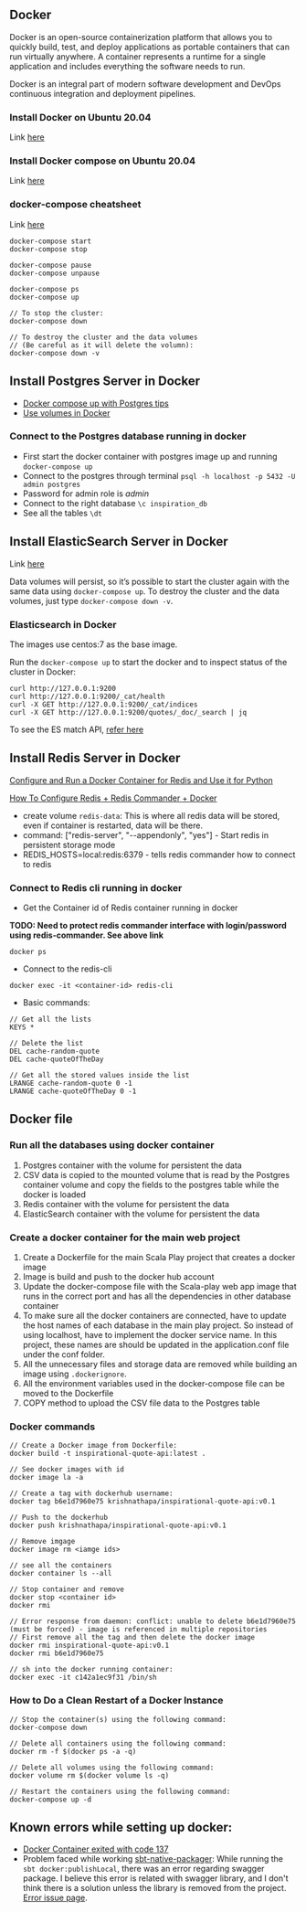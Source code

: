 ## Docker
Docker is an open-source containerization platform that allows you to quickly build, test, and deploy applications as portable containers that can run virtually anywhere. A container represents a runtime for a single application and includes everything the software needs to run.

Docker is an integral part of modern software development and DevOps continuous integration and deployment pipelines.

### Install Docker on Ubuntu 20.04
Link [here](https://linuxize.com/post/how-to-install-and-use-docker-on-ubuntu-20-04/)

### Install Docker compose on Ubuntu 20.04
Link [here](https://www.digitalocean.com/community/tutorials/how-to-install-and-use-docker-compose-on-ubuntu-20-04)

### docker-compose cheatsheet
Link [here](https://devhints.io/docker-compose)

```
docker-compose start
docker-compose stop

docker-compose pause
docker-compose unpause

docker-compose ps
docker-compose up

// To stop the cluster: 
docker-compose down

// To destroy the cluster and the data volumes
// (Be careful as it will delete the volumn):
docker-compose down -v
```

## Install Postgres Server in Docker
- [Docker compose up with Postgres tips](https://hashinteractive.com/blog/docker-compose-up-with-postgres-quick-tips/)
- [Use volumes in Docker](https://docs.docker.com/storage/volumes/)

### Connect to the Postgres database running in docker
- First start the docker container with postgres image up and running
`docker-compose up`
- Connect to the postgres through terminal
`psql -h localhost -p 5432 -U  admin postgres`
- Password for admin role is *admin*
- Connect to the right database
`\c inspiration_db`
- See all the tables 
`\dt`


## Install ElasticSearch Server in Docker
Link [here](https://www.elastic.co/guide/en/elasticsearch/reference/7.3/docker.html#docker-prod-cluster-composefile)

Data volumes will persist, so it’s possible to start the cluster again with the same data using `docker-compose up`. To destroy the cluster and the data volumes, just type `docker-compose down -v`.


### Elasticsearch in Docker
The images use centos:7 as the base image.

Run the `docker-compose up` to start the docker and to inspect status of the cluster in Docker:
```
curl http://127.0.0.1:9200
curl http://127.0.0.1:9200/_cat/health
curl -X GET http://127.0.0.1:9200/_cat/indices
curl -X GET http://127.0.0.1:9200/quotes/_doc/_search | jq
```

To see the ES match API, [refer here](https://www.elastic.co/guide/en/elasticsearch/reference/current/query-dsl-match-query.html)

## Install Redis Server in Docker
[Configure and Run a Docker Container for Redis and Use it for Python](https://medium.com/better-programming/dockerizing-and-pythonizing-redis-41b1340979de)

[How To Configure Redis + Redis Commander + Docker](https://hackernoon.com/how-to-configurate-redis-redis-commander-docker-616136f2)

- create volume `redis-data`: This is where all redis data will be stored, even if container is restarted, data will be there.
- command: ["redis-server", "--appendonly", "yes"] - Start redis in persistent storage mode
- REDIS_HOSTS=local:redis:6379 - tells redis commander how to connect to redis

### Connect to Redis cli running in docker
- Get the Container id of Redis container running in docker

**TODO: Need to protect redis commander interface with login/password using redis-commander. See above link**

```
docker ps
```

- Connect to the redis-cli
```
docker exec -it <container-id> redis-cli
```

- Basic commands:
```
// Get all the lists
KEYS * 

// Delete the list
DEL cache-random-quote
DEL cache-quoteOfTheDay

// Get all the stored values inside the list
LRANGE cache-random-quote 0 -1
LRANGE cache-quoteOfTheDay 0 -1
```

## Docker file

### Run all the databases using docker container
1. Postgres container with the volume for persistent the data
2. CSV data is copied to the mounted volume that is read by the Postgres container volume and copy the fields to the postgres table while the docker is loaded 
3. Redis container with the volume for persistent the data
4. ElasticSearch container with the volume for persistent the data

### Create a docker container for the main web project
1. Create a Dockerfile for the main Scala Play project that creates a docker image 
2. Image is build and push to the docker hub account
3. Update the docker-compose file with the Scala-play web app image that runs in the correct port and has all the dependencies in other database container
4. To make sure all the docker containers are connected, have to update the host names of each database in the main play project. So instead of using localhost, have to implement the docker service name. In this project, these names are should be updated in the application.conf file under the conf folder.
5. All the unnecessary files and storage data are removed while building an image using `.dockerignore`.
6. All the environment variables used in the docker-compose file can be moved to the Dockerfile
7. COPY method to upload the CSV file data to the Postgres table     

### Docker commands
```
// Create a Docker image from Dockerfile:
docker build -t inspirational-quote-api:latest .

// See docker images with id
docker image la -a

// Create a tag with dockerhub username:
docker tag b6e1d7960e75 krishnathapa/inspirational-quote-api:v0.1

// Push to the dockerhub
docker push krishnathapa/inspirational-quote-api:v0.1

// Remove imgage
docker image rm <iamge ids>

// see all the containers
docker container ls --all

// Stop container and remove
docker stop <container id>
docker rmi 

// Error response from daemon: conflict: unable to delete b6e1d7960e75 (must be forced) - image is referenced in multiple repositories
// First remove all the tag and then delete the docker image
docker rmi inspirational-quote-api:v0.1
docker rmi b6e1d7960e75

// sh into the docker running container:
docker exec -it c142a1ec9f31 /bin/sh
```

### How to Do a Clean Restart of a Docker Instance
```
// Stop the container(s) using the following command:
docker-compose down

// Delete all containers using the following command:
docker rm -f $(docker ps -a -q)

// Delete all volumes using the following command:
docker volume rm $(docker volume ls -q)

// Restart the containers using the following command:
docker-compose up -d
```

## Known errors while setting up docker:
- [Docker Container exited with code 137](https://www.petefreitag.com/item/848.cfm#:~:text=As%20it%20turns%20out%20this,in%20and%20terminated%20the%20process.)
- Problem faced while working [sbt-native-packager](https://sbt-native-packager.readthedocs.io/en/latest/): While running the `sbt docker:publishLocal`, there was an error regarding swagger package. I believe this error is related with swagger library, and I don't think there is a solution unless the library is removed from the project. [Error issue page](https://github.com/iheartradio/play-swagger/issues/190). 